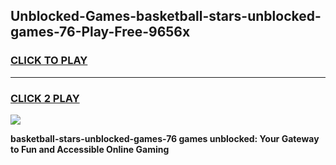 
## Unblocked-Games-basketball-stars-unblocked-games-76-Play-Free-9656x
<h3>
<a href="https://premium76.site?title=basketball-stars-unblocked-games-76&ref=20M">CLICK TO PLAY</a></h3>
<hr>

<h3>
<a href="https://premium76.site?title=basketball-stars-unblocked-games-76&ref=20M">CLICK 2 PLAY</a>
  
</h3>

<a href="https://premium76.site?title=basketball-stars-unblocked-games-76&ref=19M"><img src="https://clearcache.store/games.png"></a>


**basketball-stars-unblocked-games-76 games unblocked: Your Gateway to Fun and Accessible Online Gaming**
